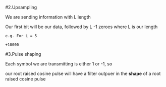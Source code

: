 #2.Upsampling

We are sending information with L length

Our first bit will be our data, followed by L -1 zeroes where L is our length

```
e.g. For L = 5

+10000
```

#3.Pulse shaping

Each symbol we are transmitting is either 1 or -1, so

our root raised cosine pulse will have a filter outpuer in the **shape** of a root raised cosine pulse
